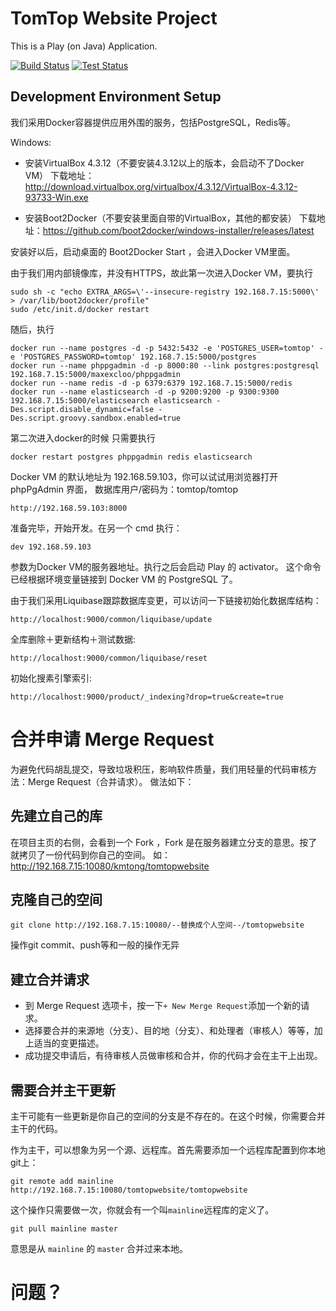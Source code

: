 TomTop Website Project
======================

This is a Play (on Java) Application.

[![Build Status](http://192.168.7.14:8080/buildStatus/icon?job=TomtopWeb-Build)](http://192.168.7.14:8080/job/TomtopWeb-Build/)
[![Test Status](http://192.168.7.14:8080/job/TomtopWeb-SIT-Test/badge/icon)](http://192.168.7.14:8080/job/TomtopWeb-SIT-Test/)


Development Environment Setup
------------------------------

我们采用Docker容器提供应用外围的服务，包括PostgreSQL，Redis等。

Windows:

* 安装VirtualBox 4.3.12（不要安装4.3.12以上的版本，会启动不了Docker VM）
  下载地址：http://download.virtualbox.org/virtualbox/4.3.12/VirtualBox-4.3.12-93733-Win.exe

* 安装Boot2Docker（不要安装里面自带的VirtualBox，其他的都安装）
  下载地址：https://github.com/boot2docker/windows-installer/releases/latest


安装好以后，启动桌面的 Boot2Docker Start ，会进入Docker VM里面。

由于我们用内部镜像库，并没有HTTPS，故此第一次进入Docker VM，要执行

    sudo sh -c "echo EXTRA_ARGS=\'--insecure-registry 192.168.7.15:5000\' > /var/lib/boot2docker/profile"
    sudo /etc/init.d/docker restart


随后，执行

    docker run --name postgres -d -p 5432:5432 -e 'POSTGRES_USER=tomtop' -e 'POSTGRES_PASSWORD=tomtop' 192.168.7.15:5000/postgres
    docker run --name phppgadmin -d -p 8000:80 --link postgres:postgresql 192.168.7.15:5000/maxexcloo/phppgadmin
    docker run --name redis -d -p 6379:6379 192.168.7.15:5000/redis
    docker run --name elasticsearch -d -p 9200:9200 -p 9300:9300 192.168.7.15:5000/elasticsearch elasticsearch -Des.script.disable_dynamic=false -Des.script.groovy.sandbox.enabled=true


第二次进入docker的时候 只需要执行

    docker restart postgres phppgadmin redis elasticsearch

Docker VM 的默认地址为 192.168.59.103，你可以试试用浏览器打开 phpPgAdmin 界面，
数据库用户/密码为：tomtop/tomtop

    http://192.168.59.103:8000

准备完毕，开始开发。在另一个 cmd 执行：

    dev 192.168.59.103

参数为Docker VM的服务器地址。执行之后会启动 Play 的 activator。
这个命令已经根据环境变量链接到 Docker VM 的 PostgreSQL 了。

由于我们采用Liquibase跟踪数据库变更，可以访问一下链接初始化数据库结构：

    http://localhost:9000/common/liquibase/update

全库删除＋更新结构＋测试数据:

    http://localhost:9000/common/liquibase/reset

初始化搜素引擎索引:

    http://localhost:9000/product/_indexing?drop=true&create=true


合并申请 Merge Request
=============

为避免代码胡乱提交，导致垃圾积压，影响软件质量，我们用轻量的代码审核方法：Merge Request（合并请求）。
做法如下：


先建立自己的库
--------------

在项目主页的右侧，会看到一个 Fork ，Fork 是在服务器建立分支的意思。按了就拷贝了一份代码到你自己的空间。
如：http://192.168.7.15:10080/kmtong/tomtopwebsite


克隆自己的空间
--------------

    git clone http://192.168.7.15:10080/--替换成个人空间--/tomtopwebsite

操作git commit、push等和一般的操作无异


建立合并请求
------------

* 到 Merge Request 选项卡，按一下`+ New Merge Request`添加一个新的请求。
* 选择要合并的来源地（分支）、目的地（分支）、和处理者（审核人）等等，加上适当的变更描述。
* 成功提交申请后，有待审核人员做审核和合并，你的代码才会在主干上出现。


需要合并主干更新
----------------

主干可能有一些更新是你自己的空间的分支是不存在的。在这个时候，你需要合并主干的代码。

作为主干，可以想象为另一个源、远程库。首先需要添加一个远程库配置到你本地git上：

    git remote add mainline http://192.168.7.15:10080/tomtopwebsite/tomtopwebsite

这个操作只需要做一次，你就会有一个叫`mainline`远程库的定义了。

    git pull mainline master

意思是从 `mainline` 的 `master` 合并过来本地。


问题？
=====
